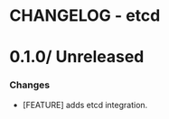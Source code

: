 # CHANGELOG - etcd

0.1.0/ Unreleased
==================

### Changes

* [FEATURE] adds etcd integration.
